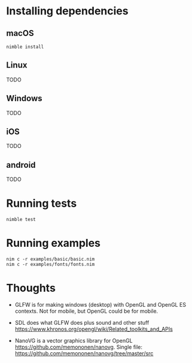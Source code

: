 # Installing dependencies

## macOS

~~~
nimble install
~~~

## Linux

TODO

## Windows

TODO

## iOS

TODO

## android

TODO

# Running tests

~~~
nimble test
~~~

# Running examples

~~~
nim c -r examples/basic/basic.nim
nim c -r examples/fonts/fonts.nim
~~~


# Thoughts

- GLFW is for making windows (desktop) with OpenGL and OpenGL ES contexts.  Not for mobile, but OpenGL could be for mobile.

- SDL does what GLFW does plus sound and other stuff <https://www.khronos.org/opengl/wiki/Related_toolkits_and_APIs>

- NanoVG is a vector graphics library for OpenGL <https://github.com/memononen/nanovg>.  Single file: <https://github.com/memononen/nanovg/tree/master/src>
